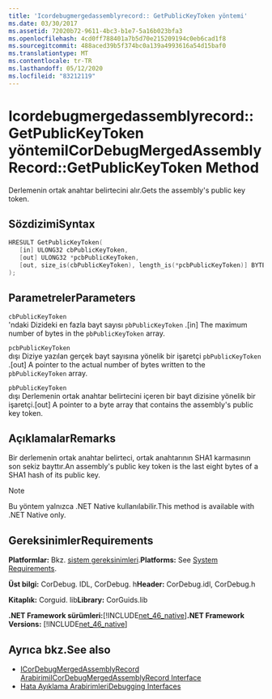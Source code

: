 ```yaml
---
title: 'Icordebugmergedassemblyrecord:: GetPublicKeyToken yöntemi'
ms.date: 03/30/2017
ms.assetid: 72020b72-9611-4bc3-b1e7-5a16b023bfa3
ms.openlocfilehash: 4cd0ff788401a7b5d70e215209194c0eb6cad1f8
ms.sourcegitcommit: 488aced39b5f374bc0a139a4993616a54d15baf0
ms.translationtype: MT
ms.contentlocale: tr-TR
ms.lasthandoff: 05/12/2020
ms.locfileid: "83212119"
---
```

# <a name="icordebugmergedassemblyrecordgetpublickeytoken-method"></a><span data-ttu-id="9fae5-102">Icordebugmergedassemblyrecord:: GetPublicKeyToken yöntemi</span><span class="sxs-lookup"><span data-stu-id="9fae5-102">ICorDebugMergedAssemblyRecord::GetPublicKeyToken Method</span></span>
<span data-ttu-id="9fae5-103">Derlemenin ortak anahtar belirtecini alır.</span><span class="sxs-lookup"><span data-stu-id="9fae5-103">Gets the assembly's public key token.</span></span>  
  
## <a name="syntax"></a><span data-ttu-id="9fae5-104">Sözdizimi</span><span class="sxs-lookup"><span data-stu-id="9fae5-104">Syntax</span></span>  
  
```cpp  
HRESULT GetPublicKeyToken(  
   [in] ULONG32 cbPublicKeyToken,
   [out] ULONG32 *pcbPublicKeyToken,
   [out, size_is(cbPublicKeyToken), length_is(*pcbPublicKeyToken)] BYTE pbPublicKeyToken[]  
);  
```  
  
## <a name="parameters"></a><span data-ttu-id="9fae5-105">Parametreler</span><span class="sxs-lookup"><span data-stu-id="9fae5-105">Parameters</span></span>  
 `cbPublicKeyToken`  
 <span data-ttu-id="9fae5-106">'ndaki Dizideki en fazla bayt sayısı `pbPublicKeyToken` .</span><span class="sxs-lookup"><span data-stu-id="9fae5-106">[in] The maximum number of bytes in the `pbPublicKeyToken` array.</span></span>  
  
 `pcbPublicKeyToken`  
 <span data-ttu-id="9fae5-107">dışı Diziye yazılan gerçek bayt sayısına yönelik bir işaretçi `pbPublicKeyToken` .</span><span class="sxs-lookup"><span data-stu-id="9fae5-107">[out] A pointer to the actual number of bytes written to the `pbPublicKeyToken` array.</span></span>  
  
 `pbPublicKeyToken`  
 <span data-ttu-id="9fae5-108">dışı Derlemenin ortak anahtar belirtecini içeren bir bayt dizisine yönelik bir işaretçi.</span><span class="sxs-lookup"><span data-stu-id="9fae5-108">[out] A pointer to a byte array that contains the assembly's public key token.</span></span>  
  
## <a name="remarks"></a><span data-ttu-id="9fae5-109">Açıklamalar</span><span class="sxs-lookup"><span data-stu-id="9fae5-109">Remarks</span></span>  
 <span data-ttu-id="9fae5-110">Bir derlemenin ortak anahtar belirteci, ortak anahtarının SHA1 karmasının son sekiz bayttır.</span><span class="sxs-lookup"><span data-stu-id="9fae5-110">An assembly's public key token is the last eight bytes of a SHA1 hash of its public key.</span></span>  
  
> [!NOTE]
> <span data-ttu-id="9fae5-111">Bu yöntem yalnızca .NET Native kullanılabilir.</span><span class="sxs-lookup"><span data-stu-id="9fae5-111">This method is available with .NET Native only.</span></span>  
  
## <a name="requirements"></a><span data-ttu-id="9fae5-112">Gereksinimler</span><span class="sxs-lookup"><span data-stu-id="9fae5-112">Requirements</span></span>  
 <span data-ttu-id="9fae5-113">**Platformlar:** Bkz. [sistem gereksinimleri](../../get-started/system-requirements.md).</span><span class="sxs-lookup"><span data-stu-id="9fae5-113">**Platforms:** See [System Requirements](../../get-started/system-requirements.md).</span></span>  
  
 <span data-ttu-id="9fae5-114">**Üst bilgi:** CorDebug. IDL, CorDebug. h</span><span class="sxs-lookup"><span data-stu-id="9fae5-114">**Header:** CorDebug.idl, CorDebug.h</span></span>  
  
 <span data-ttu-id="9fae5-115">**Kitaplık:** Corguid. lib</span><span class="sxs-lookup"><span data-stu-id="9fae5-115">**Library:** CorGuids.lib</span></span>  
  
 <span data-ttu-id="9fae5-116">**.NET Framework sürümleri:**[!INCLUDE[net_46_native](../../../../includes/net-46-native-md.md)]</span><span class="sxs-lookup"><span data-stu-id="9fae5-116">**.NET Framework Versions:** [!INCLUDE[net_46_native](../../../../includes/net-46-native-md.md)]</span></span>  
  
## <a name="see-also"></a><span data-ttu-id="9fae5-117">Ayrıca bkz.</span><span class="sxs-lookup"><span data-stu-id="9fae5-117">See also</span></span>

- [<span data-ttu-id="9fae5-118">ICorDebugMergedAssemblyRecord Arabirimi</span><span class="sxs-lookup"><span data-stu-id="9fae5-118">ICorDebugMergedAssemblyRecord Interface</span></span>](icordebugmergedassemblyrecord-interface.md)
- [<span data-ttu-id="9fae5-119">Hata Ayıklama Arabirimleri</span><span class="sxs-lookup"><span data-stu-id="9fae5-119">Debugging Interfaces</span></span>](debugging-interfaces.md)
